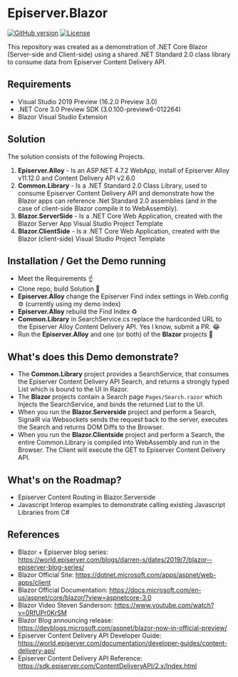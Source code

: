 # Episerver.Blazor
[![GitHub version](https://badge.fury.io/gh/DarrenStahlhut%2FEpiserver.Blazor.svg)](https://badge.fury.io/gh/DarrenStahlhut%2FEpiserver.Blazor)
[![License](http://img.shields.io/:license-apache-blue.svg?style=flat-square)](http://www.apache.org/licenses/LICENSE-2.0.html)

This repository was created as a demonstration of .NET Core Blazor (Server-side and Client-side) using a shared .NET Standard 2.0 class library to consume data from Episerver Content Delivery API.

Requirements
--------
- Visual Studio 2019 Preview (16.2.0 Preview 3.0)
- .NET Core 3.0 Preview SDK (3.0.100-preview6-012264)
- Blazor Visual Studio Extension

Solution
--------

The solution consists of the following Projects.
1. **Episerver.Alloy** - Is an ASP.NET 4.7.2 WebApp, install of Episerver Alloy v11.12.0 and Content Delivery API v2.6.0
2. **Common.Library** - Is a .NET Standard 2.0 Class Library, used to consume Episerver Content Delivery API and demonstrate how the Blazor apps can reference .Net Standard 2.0 assemblies (and in the case of client-side Blazor compile it to WebAssembly).
3. **Blazor.ServerSide** - Is a .NET Core Web Application, created with the Blazor Server App Visual Studio Project Template
4. **Blazor.ClientSide** - Is a .NET Core Web Application, created with the Blazor (client-side) Visual Studio Project Template

Installation / Get the Demo running
-----------------------------------
- Meet the Requirements :point_up:
- Clone repo, build Solution :pray:
- **Episerver.Alloy** change the Episerver Find index settings in Web.config :gear: (currently using my demo index)
- **Episerver.Alloy** rebuild the Find Index :recycle: 
- **Common.Library** in SearchService.cs replace the hardcorded URL to the Episerver Alloy Content Delivery API. Yes I know, submit a PR. :joy:
- Run the **Episerver.Alloy** and one (or both) of the **Blazor** projects :tada:

What's does this Demo demonstrate?
---------------------------------
- The **Common.Library** project provides a SearchService, that consumes the Episerver Content Delivery API Search, and returns a strongly typed List<SearchResult> which is bound to the UI in Razor.
- The **Blazor** projects contain a Search page `Pages/Search.razor` which Injects the SearchService, and binds the returned List<SearchResult> to the UI.
- When you run the **Blazor.Serverside** project and perform a Search, SignalR via Websockets sends the request back to the server, executes the Search and returns DOM Diffs to the Browser.
- When you run the **Blazor.Clientside** project and perform a Search, the entire Common.Library is compiled into WebAssembly and run in the Browser. The Client will execute the GET to Episerver Content Delivery API.

What's on the Roadmap?
---------------------------------
- Episerver Content Routing in Blazor.Serverside
- Javascript Interop examples to demonstrate calling existing Javascript Libraries from C#

References
--------
- Blazor + Episerver blog series: https://world.episerver.com/blogs/darren-s/dates/2019/7/blazor--episerver-blog-series/
- Blazor Official Site: https://dotnet.microsoft.com/apps/aspnet/web-apps/client
- Blazor Official Documentation: https://docs.microsoft.com/en-us/aspnet/core/blazor/?view=aspnetcore-3.0
- Blazor Video Steven Sanderson: https://www.youtube.com/watch?v=0RfUPr0KrSM
- Blazor Blog announcing release: https://devblogs.microsoft.com/aspnet/blazor-now-in-official-preview/
- Episerver Content Delivery API Developer Guide: https://world.episerver.com/documentation/developer-guides/content-delivery-api/
- Episerver Content Delivery API Reference: https://sdk.episerver.com/ContentDeliveryAPI/2.x/Index.html
